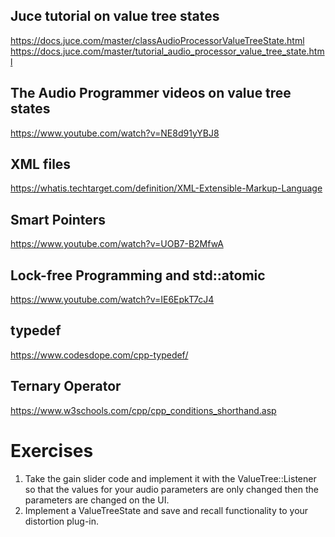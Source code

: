 ## Juce tutorial on value tree states
https://docs.juce.com/master/classAudioProcessorValueTreeState.html
https://docs.juce.com/master/tutorial_audio_processor_value_tree_state.html

## The Audio Programmer videos on value tree states
https://www.youtube.com/watch?v=NE8d91yYBJ8

## XML files
https://whatis.techtarget.com/definition/XML-Extensible-Markup-Language

## Smart Pointers
https://www.youtube.com/watch?v=UOB7-B2MfwA

## Lock-free Programming and std::atomic
https://www.youtube.com/watch?v=IE6EpkT7cJ4

## typedef
https://www.codesdope.com/cpp-typedef/

## Ternary Operator
https://www.w3schools.com/cpp/cpp_conditions_shorthand.asp

# Exercises

1) Take the gain slider code and implement it with the ValueTree::Listener so that the values for your audio parameters are only changed then the parameters are changed on the UI.
2) Implement a ValueTreeState and save and recall functionality to your distortion plug-in.
